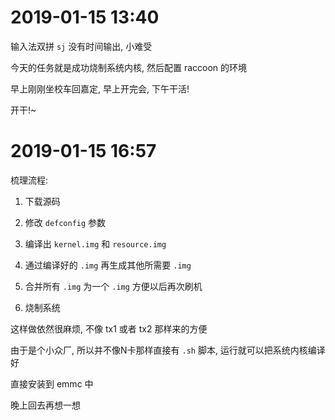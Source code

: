 # 2019-01-15 13:40

输入法双拼 `sj` 没有时间输出, 小难受

今天的任务就是成功烧制系统内核, 然后配置 raccoon 的环境

早上刚刚坐校车回嘉定, 早上开完会, 下午干活!

开干!~



# 2019-01-15 16:57

梳理流程:

1. 下载源码 

2. 修改 `defconfig` 参数
3. 编译出 `kernel.img` 和 `resource.img` 
4. 通过编译好的 `.img` 再生成其他所需要 `.img` 
5. 合并所有 `.img` 为一个 `.img` 方便以后再次刷机 
6. 烧制系统



这样做依然很麻烦, 不像 tx1 或者 tx2 那样来的方便

由于是个小众厂, 所以并不像N卡那样直接有 `.sh` 脚本, 运行就可以把系统内核编译好

直接安装到 emmc 中

晚上回去再想一想

